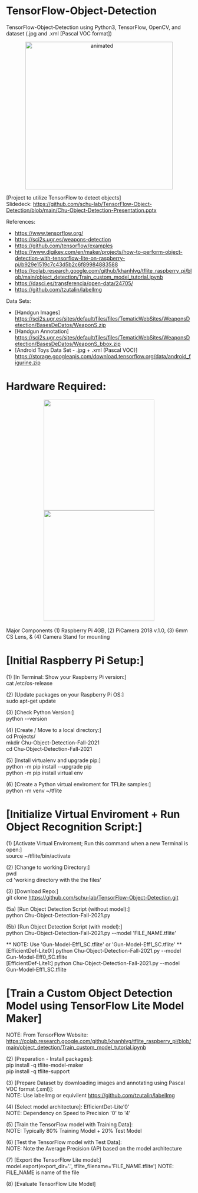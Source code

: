 # TensorFlow-Object-Detection
TensorFlow-Object-Detection using Python3, TensorFlow, OpenCV, and dataset (.jpg and .xml [Pascal VOC format])

<p align="center">
  <img src=https://media.giphy.com/media/jq1vZCeUuMCNGqlN19/giphy-downsized-large.gif alt="animated" height="400" />
</p>

[Project to utilize TensorFlow to detect objects]<br /> 
Slidedeck: https://github.com/schu-lab/TensorFlow-Object-Detection/blob/main/Chu-Object-Detection-Presentation.pptx

References: 
* https://www.tensorflow.org/
* https://sci2s.ugr.es/weapons-detection
* https://github.com/tensorflow/examples
* https://www.digikey.com/en/maker/projects/how-to-perform-object-detection-with-tensorflow-lite-on-raspberry-pi/b929e1519c7c43d5b2c6f89984883588
* https://colab.research.google.com/github/khanhlvg/tflite_raspberry_pi/blob/main/object_detection/Train_custom_model_tutorial.ipynb
* https://dasci.es/transferencia/open-data/24705/
* https://github.com/tzutalin/labelImg

Data Sets:
* [Handgun Images] https://sci2s.ugr.es/sites/default/files/files/TematicWebSites/WeaponsDetection/BasesDeDatos/WeaponS.zip
* [Handgun Annotation] https://sci2s.ugr.es/sites/default/files/files/TematicWebSites/WeaponsDetection/BasesDeDatos/WeaponS_bbox.zip
* [Android Toys Data Set - .jpg + .xml (Pascal VOC)] https://storage.googleapis.com/download.tensorflow.org/data/android_figurine.zip
 
# Hardware Required:
<div align="center">
  <img src= "https://github.com/schu-lab/TensorFlow-Object-Detection/blob/main/Pi-Camera.jpg" | height="300")>
  <img src= "https://github.com/schu-lab/TensorFlow-Object-Detection/blob/main/Raspberry-Pi.jpg" | height="300")>
  <br /><br />
</div>
Major Components (1) Raspberry Pi 4GB, (2) PiCamera 2018 v.1.0, (3) 6mm CS Lens, & (4) Camera Stand for mounting

# [Initial Raspberry Pi Setup:]

(1) [In Terminal: Show your Raspberry Pi version:]<br />
cat /etc/os-release

(2) [Update packages on your Raspberry Pi OS:]<br />
sudo apt-get update

(3) [Check Python Version:]<br />
python --version

(4) [Create / Move to a local directory:]<br />
cd Projects/<br />
mkdir Chu-Object-Detection-Fall-2021<br />
cd Chu-Object-Detection-Fall-2021<br />

(5) [Install virtualenv and upgrade pip:]<br />
python -m pip install --upgrade pip<br />
python -m pip install virtual env

(6) [Create a Python virtual enviroment for TFLite samples:]<br />
python -m venv ~/tflite


# [Initialize Virtual Enviroment + Run Object Recognition Script:]<br />
(1) [Activate Virtual Enviroment; Run this command when a new Terminal is open:]<br />
source ~/tflite/bin/activate

(2) [Change to working Directory:]<br />
pwd<br />
cd 'working directory with the the files'

(3) [Download Repo:]<br />
git clone https://github.com/schu-lab/TensorFlow-Object-Detection.git

(5a) [Run Object Detection Script (without model):]<br />
python Chu-Object-Detection-Fall-2021.py

(5b) [Run Object Detection Script (with model):]<br />
python Chu-Object-Detection-Fall-2021.py --model 'FILE_NAME.tflite'

** NOTE: Use 'Gun-Model-Eff1_SC.tflite' or 'Gun-Model-Eff1_SC.tflite' ** <br />
[EfficientDef-Lite0:] python Chu-Object-Detection-Fall-2021.py --model Gun-Model-Eff0_SC.tflite<br />
[EfficientDef-Lite1:] python Chu-Object-Detection-Fall-2021.py --model Gun-Model-Eff1_SC.tflite<br />

# [Train a Custom Object Detection Model using TensorFlow Lite Model Maker]<br />
NOTE: From TensorFlow Website: https://colab.research.google.com/github/khanhlvg/tflite_raspberry_pi/blob/main/object_detection/Train_custom_model_tutorial.ipynb

(2) [Preparation - Install packages]:<br />
pip install -q tflite-model-maker<br />
pip install -q tflite-support

(3) [Prepare Dataset by downloading images and annotating using Pascal VOC format (.xml)]:<br />
NOTE: Use labelImg or equivilent https://github.com/tzutalin/labelImg<br />

(4) [Select model architecture]: EfficientDet-Lite'0'<br />
NOTE: Dependency on Speed to Precision '0' to '4'

(5) [Train the TensorFlow model with Training Data]:<br />
NOTE: Typically 80% Training Model + 20% Test Model

(6) [Test the TensorFlow model with Test Data]:<br />
NOTE: Note the Average Precision (AP) based on the model architecture

(7) [Export the TensorFlow Lite model:]<br />
model.export(export_dir='.', tflite_filename='FILE_NAME.tflite')
NOTE: FILE_NAME is name of the file

(8) [Evaluate TensorFlow Lite Model]
